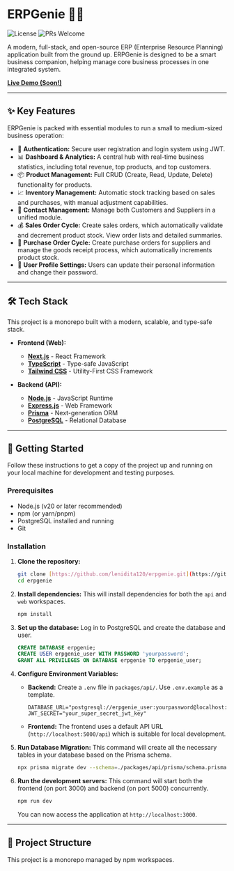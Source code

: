 # ERPGenie 🧞‍♂️

![License](https://img.shields.io/badge/license-MIT-blue.svg)
![PRs Welcome](https://img.shields.io/badge/PRs-welcome-brightgreen.svg)

A modern, full-stack, and open-source ERP (Enterprise Resource Planning) application built from the ground up. ERPGenie is designed to be a smart business companion, helping manage core business processes in one integrated system.

**[Live Demo (Soon!)](https://erp.bizgenie.com)**

---

## ✨ Key Features

ERPGenie is packed with essential modules to run a small to medium-sized business operation:

* 🔐 **Authentication:** Secure user registration and login system using JWT.
* 📊 **Dashboard & Analytics:** A central hub with real-time business statistics, including total revenue, top products, and top customers.
* 📦 **Product Management:** Full CRUD (Create, Read, Update, Delete) functionality for products.
* 📈 **Inventory Management:** Automatic stock tracking based on sales and purchases, with manual adjustment capabilities.
* 👥 **Contact Management:** Manage both Customers and Suppliers in a unified module.
* 💰 **Sales Order Cycle:** Create sales orders, which automatically validate and decrement product stock. View order lists and detailed summaries.
* 🚚 **Purchase Order Cycle:** Create purchase orders for suppliers and manage the goods receipt process, which automatically increments product stock.
* 👤 **User Profile Settings:** Users can update their personal information and change their password.

---

## 🛠️ Tech Stack

This project is a monorepo built with a modern, scalable, and type-safe stack.

* **Frontend (Web):**
    * [**Next.js**](https://nextjs.org/) - React Framework
    * [**TypeScript**](https://www.typescriptlang.org/) - Type-safe JavaScript
    * [**Tailwind CSS**](https://tailwindcss.com/) - Utility-First CSS Framework

* **Backend (API):**
    * [**Node.js**](https://nodejs.org/) - JavaScript Runtime
    * [**Express.js**](https://expressjs.com/) - Web Framework
    * [**Prisma**](https://www.prisma.io/) - Next-generation ORM
    * [**PostgreSQL**](https://www.postgresql.org/) - Relational Database

---

## 🚀 Getting Started

Follow these instructions to get a copy of the project up and running on your local machine for development and testing purposes.

### Prerequisites

* Node.js (v20 or later recommended)
* npm (or yarn/pnpm)
* PostgreSQL installed and running
* Git

### Installation

1.  **Clone the repository:**
    ```bash
    git clone [https://github.com/lenidita120/erpgenie.git](https://github.com/lenidita120/erpgenie.git)
    cd erpgenie
    ```

2.  **Install dependencies:**
    This will install dependencies for both the `api` and `web` workspaces.
    ```bash
    npm install
    ```

3.  **Set up the database:**
    Log in to PostgreSQL and create the database and user.
    ```sql
    CREATE DATABASE erpgenie;
    CREATE USER erpgenie_user WITH PASSWORD 'yourpassword';
    GRANT ALL PRIVILEGES ON DATABASE erpgenie TO erpgenie_user;
    ```

4.  **Configure Environment Variables:**
    * **Backend:** Create a `.env` file in `packages/api/`. Use `.env.example` as a template.
        ```env
        DATABASE_URL="postgresql://erpgenie_user:yourpassword@localhost:5432/erpgenie"
        JWT_SECRET="your_super_secret_jwt_key"
        ```
    * **Frontend:** The frontend uses a default API URL (`http://localhost:5000/api`) which is suitable for local development.

5.  **Run Database Migration:**
    This command will create all the necessary tables in your database based on the Prisma schema.
    ```bash
    npx prisma migrate dev --schema=./packages/api/prisma/schema.prisma
    ```

6.  **Run the development servers:**
    This command will start both the frontend (on port 3000) and backend (on port 5000) concurrently.
    ```bash
    npm run dev
    ```

    You can now access the application at `http://localhost:3000`.

---

## 📁 Project Structure

This project is a monorepo managed by npm workspaces.

